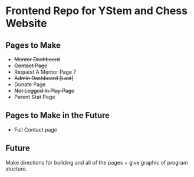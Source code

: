 # Frontend Repo for YStem and Chess Website
## Pages to Make
- ~~Mentor Dashboard~~
- ~~Contact Page~~
- Request A Mentor Page ?
- ~~Admin Dashboard [Last]~~
- Donate Page
- ~~Not Logged In Play Page~~
- Parent Stat Page

## Pages to Make in the Future
- Full Contact page


## Future
Make directions for building and all of the pages + give graphic of program stucture.
